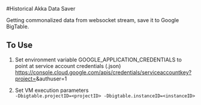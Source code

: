 #Historical Akka Data Saver

Getting commonalized data from websocket stream, save it to Google BigTable.

## To Use

1. Set environment variable GOOGLE_APPLICATION_CREDENTIALS to point at service account credentials (.json)
https://console.cloud.google.com/apis/credentials/serviceaccountkey?project=<projectID>&authuser=1

2. Set VM execution parameters  
```-Dbigtable.projectID=<projectID> -Dbigtable.instanceID=<instanceID>```


